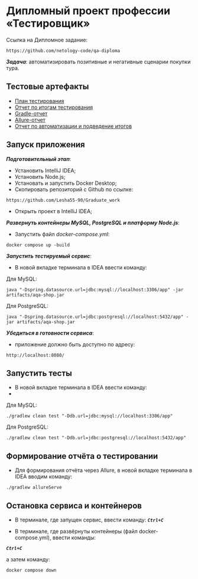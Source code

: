 # Дипломный проект профессии «Тестировщик»
Ссылка на Дипломное задание: 

```
https://github.com/netology-code/qa-diploma
```

***Задача***: автоматизировать позитивные и негативные сценарии покупки тура.

## Тестовые артефакты
- [План тестирования](https://github.com/Lesha55-90/Graduate_work/blob/main/documents/Plan.md)
- [Отчет по итогам тестирования](https://github.com/Lesha55-90/Graduate_work/blob/main/documents/Report.md)
- [Gradle-отчет](https://github.com/Lesha55-90/Graduate_work/blob/main/documents/images/Gradle_Report.png)
- [Allure-отчет](https://github.com/Lesha55-90/Graduate_work/blob/main/documents/images/Allure_Report.png)
- [Отчет по автоматизации и подведение итогов](https://github.com/Lesha55-90/Graduate_work/blob/main/documents/Summary_and_Auto.md)


## Запуск приложения

***Подготовительный этап***:
- Установить IntelliJ IDEA;
- Установить Node.js;
- Установать и запустить Docker Desktop; 
- Скопировать репозиторий с Github по ссылке: 
```
https://github.com/Lesha55-90/Graduate_work
```
- Открыть проект в IntelliJ IDEA;


***Развернуть контейнеры MySQL, PostgreSQL и платформу Node.js***:
- Запустить файл *docker-compose.yml*:
```
docker compose up -build
```

***Запустить тестируемый сервис***:
- В новой вкладке терминала в IDEA ввести команду:
  
Для MySQL:
```
java "-Dspring.datasource.url=jdbc:mysql://localhost:3306/app" -jar artifacts/aqa-shop.jar
```

Для PostgreSQL:
```
java "-Dspring.datasource.url=jdbc:postgresql://localhost:5432/app" -jar artifacts/aqa-shop.jar
```
   
   
 ***Убедиться в готовности сервиса***:
 - приложение должно быть доступно по адресу:

```
http://localhost:8080/
```

## Запустить тесты

- В новой вкладке терминала в IDEA ввести команду:
- 
Для MySQL:

```
./gradlew clean test "-Ddb.url=jdbc:mysql://localhost:3306/app"
```

Для PostgreSQL:

```
./gradlew clean test "-Ddb.url=jdbc:postgresql://localhost:5432/app"
```

## Формирование отчёта о тестировании
- Для формирования отчёта через Allure, в новой вкладке терминала в IDEA вводим команду:
```
./gradlew allureServe
```

## Остановка сервиса и контейнеров
- В терминале, где запущен сервис, ввести команду:
***`Ctrl+C`***

- В терминале, где развёрнуты контейнеры (файл docker-compose.yml), ввести команды:
 
***`Ctrl+C`*** 

а затем команду:

```
docker compose down
```
